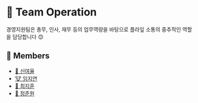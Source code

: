 # 📔 Team Operation

경영지원팀은 총무, 인사, 재무 등의 업무역량을 바탕으로 플라잎 소통의 중추적인 역할을 담당합니다 😊

<!-- TODO: 내용 정리 하고 추가하기 -->

## 👥 Members

- [🐯 신여율](/profile/operation/members/yeoryul.md)
- [🐮 임지연](/profile/operation/members/jiyeon.md)
- [🐋 최지훈](/profile/operation/members/jihoon.md)
- [🦑 정준원](/profile/operation/members/junwon.md)
